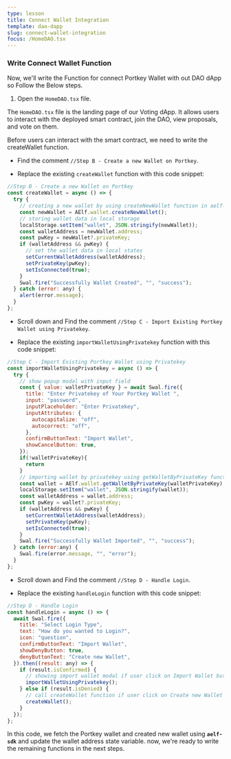 ```yaml
---
type: lesson
title: Connect Wallet Integration
template: dao-dapp
slug: connect-wallet-integration
focus: /HomeDAO.tsx
---
```


### Write Connect Wallet Function

Now, we'll write the Function for connect Portkey Wallet with out DAO dApp so Follow the Below steps.

1. Open the `HomeDAO.tsx` file.

The `HomeDAO.tsx` file is the landing page of our Voting dApp. It allows users to interact with the deployed smart contract, join the DAO, view proposals, and vote on them.

Before users can interact with the smart contract, we need to write the createWallet function.

- Find the comment `//Step B - Create a new Wallet on Portkey`.

- Replace the existing `createWallet` function with this code snippet:

```javascript title="src/HomeDAO.ts" add={3-19}
//Step B - Create a new Wallet on Portkey
const createWallet = async () => {
  try {
    // creating a new wallet by using createNewWallet function in aelf-sdk
    const newWallet = AElf.wallet.createNewWallet();
    // storing wallet data in local storage
    localStorage.setItem("wallet", JSON.stringify(newWallet));
    const walletAddress = newWallet.address;
    const pwKey = newWallet?.privateKey;
    if (walletAddress && pwKey) {
      // set the wallet data in local states
      setCurrentWalletAddress(walletAddress);
      setPrivateKey(pwKey);
      setIsConnected(true);
    }
    Swal.fire("Successfully Wallet Created", "", "success");
  } catch (error: any) {
    alert(error.message);
  }
};
```

- Scroll down and Find the comment `//Step C - Import Existing Portkey Wallet using Privatekey`.

- Replace the existing `importWalletUsingPrivatekey` function with this code snippet:

```javascript title="src/HomeDAO.ts" add={2-32}
//Step C - Import Existing Portkey Wallet using Privatekey
const importWalletUsingPrivatekey = async () => {
  try {
    // show popup modal with input field
    const { value: walletPrivateKey } = await Swal.fire({
      title: "Enter Privatekey of Your Portkey Wallet ",
      input: "password",
      inputPlaceholder: "Enter Privatekey",
      inputAttributes: {
        autocapitalize: "off",
        autocorrect: "off",
      },
      confirmButtonText: "Import Wallet",
      showCancelButton: true,
    });
    if(!walletPrivateKey){
      return
    }
    // importing wallet by privatekey using getWalletByPrivateKey function in aelf-sdk
    const wallet = AElf.wallet.getWalletByPrivateKey(walletPrivateKey);
    localStorage.setItem("wallet", JSON.stringify(wallet));
    const walletAddress = wallet.address;
    const pwKey = wallet?.privateKey;
    if (walletAddress && pwKey) {
      setCurrentWalletAddress(walletAddress);
      setPrivateKey(pwKey);
      setIsConnected(true);
    }
    Swal.fire("Successfully Wallet Imported", "", "success");
  } catch (error:any) {
    Swal.fire(error.message, "", "error");
  }
};
```

- Scroll down and Find the comment `//Step D - Handle Login`.

- Replace the existing `handleLogin` function with this code snippet:

```javascript title="src/HomeDAO.ts" add={3-18}
//Step D - Handle Login
const handleLogin = async () => {
  await Swal.fire({
    title: "Select Login Type",
    text: "How do you wanted to Login?",
    icon: "question",
    confirmButtonText: "Import Wallet",
    showDenyButton: true,
    denyButtonText: "Create new Wallet",
  }).then((result: any) => {
    if (result.isConfirmed) {
      // showing import wallet modal if user click on Import Wallet button
      importWalletUsingPrivatekey();
    } else if (result.isDenied) {
      // call createWallet function if user click on Create new Wallet button
      createWallet();
    }
  });
};
```

In this code, we fetch the Portkey wallet and created new wallet using **`aelf-sdk`** and update the wallet address state variable. now, we're ready to write the remaining functions in the next steps.
